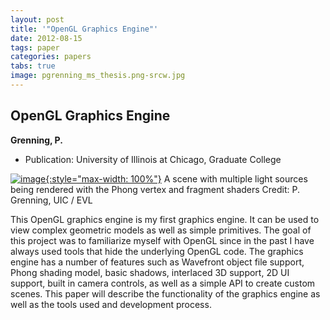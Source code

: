 ```yaml
---
layout: post
title: '"OpenGL Graphics Engine"'
date: 2012-08-15
tags: paper
categories: papers
tabs: true
image: pgrenning_ms_thesis.png-srcw.jpg
---
```


## OpenGL Graphics Engine
**Grenning, P.**
- Publication: University of Illinois at Chicago, Graduate College


[![image](https://www.evl.uic.edu/output/originals/pgrenning_ms_thesis.png-srcw.jpg){:style="max-width: 100%"}](https://www.evl.uic.edu/output/originals/pgrenning_ms_thesis.png-srcw.jpg)
A scene with multiple light sources being rendered with the Phong vertex and fragment shaders
Credit: P. Grenning, UIC / EVL

This OpenGL graphics engine is my first graphics engine. It can be used to view complex geometric models as well as simple primitives. The goal of this project was to familiarize myself with OpenGL since in the past I have always used tools that hide the underlying OpenGL code. The graphics engine has a number of features such as Wavefront object file support, Phong shading model, basic shadows, interlaced 3D support, 2D UI support, built in camera controls, as well as a simple API to create custom scenes. This paper will describe the functionality of the graphics engine as well as the tools used and development process.